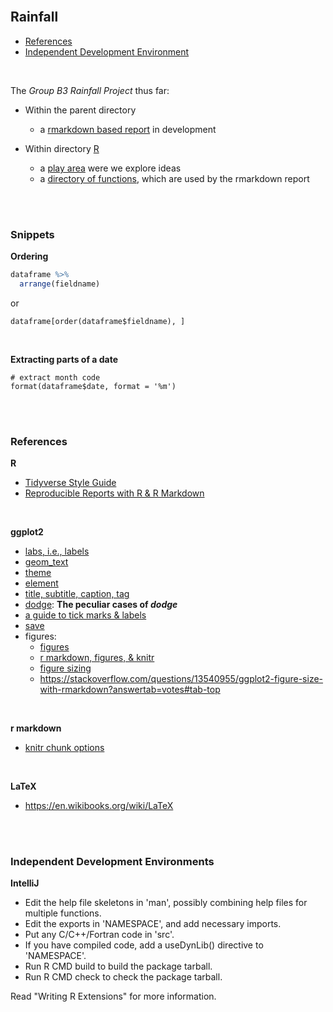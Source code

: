 <br>

## Rainfall

* [References](#references)
* [Independent Development Environment](#independent-development-environments)

<br>

The *Group B3 Rainfall Project* thus far:

* Within the parent directory
  * a [rmarkdown based report](./rainfall.rmd) in development
  
* Within directory [R](./R)
  * a [play area](./R/rainfall.R) were we explore ideas
  * a [directory of functions](./R/functions), which are used by the rmarkdown report  
  
<br>
<br>

### Snippets

**Ordering**
```R
dataframe %>%
  arrange(fieldname)
```
or
```
dataframe[order(dataframe$fieldname), ]
```

<br>

**Extracting parts of a date**
```
# extract month code
format(dataframe$date, format = '%m')
```

<br>
<br>

### References

**R**
* [Tidyverse Style Guide](https://style.tidyverse.org/index.html)
* [Reproducible Reports with R & R Markdown](https://claudiofronterre.github.io/reproduceR/reproduceR.html)


<br>

**ggplot2**
* [labs, i.e., labels](https://ggplot2.tidyverse.org/reference/labs.html)
* [geom_text](https://ggplot2.tidyverse.org/reference/geom_text.html)
* [theme](https://ggplot2.tidyverse.org/reference/theme.html)
* [element](https://ggplot2.tidyverse.org/reference/element.html)
* [title, subtitle, caption, tag](https://r-charts.com/ggplot2/titles/)
* [dodge](https://ggplot2.tidyverse.org/reference/position_dodge.html): **The peculiar cases of *dodge***
* [a guide to tick marks & labels](http://www.sthda.com/english/wiki/ggplot2-axis-ticks-a-guide-to-customize-tick-marks-and-labels)
* [save](https://ggplot2.tidyverse.org/reference/ggsave.html)
* figures:
  * [figures](https://ben-williams.github.io/updated_ggplot_figures.html)
  * [r markdown, figures, & knitr](https://sebastiansauer.github.io/figure_sizing_knitr/)
  * [figure sizing](https://bookdown.org/yihui/rmarkdown-cookbook/figure-size.html)
  * https://stackoverflow.com/questions/13540955/ggplot2-figure-size-with-rmarkdown?answertab=votes#tab-top

<br>

**r markdown**
* [knitr chunk options](https://bookdown.org/yihui/rmarkdown-cookbook/chunk-options.html)

<br>

**LaTeX**
* https://en.wikibooks.org/wiki/LaTeX


<br>
<br>


### Independent Development Environments

**IntelliJ**

* Edit the help file skeletons in 'man', possibly combining help files
  for multiple functions.
* Edit the exports in 'NAMESPACE', and add necessary imports.
* Put any C/C++/Fortran code in 'src'.
* If you have compiled code, add a useDynLib() directive to
  'NAMESPACE'.
* Run R CMD build to build the package tarball.
* Run R CMD check to check the package tarball.

Read "Writing R Extensions" for more information.